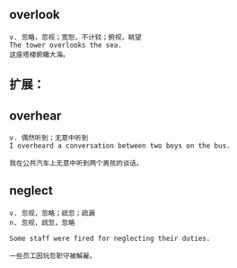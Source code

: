 ## overlook
```
v. 忽略，忽视；宽恕，不计较；俯视，眺望
The tower overlooks the sea.
这座塔楼俯瞰大海。
```
## 扩展：
## overhear
```
v. 偶然听到；无意中听到
I overheard a conversation between two boys on the bus.

我在公共汽车上无意中听到两个男孩的谈话。
```
## neglect
```
v. 忽视，忽略；疏忽；疏漏
n. 忽视，疏忽，忽略

Some staff were fired for neglecting their duties.

一些员工因玩忽职守被解雇。
```